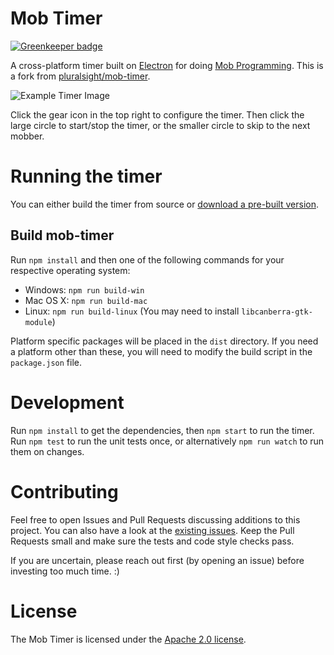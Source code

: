 # Mob Timer

[![Greenkeeper badge](https://badges.greenkeeper.io/mob-timer/mob-timer.svg)](https://greenkeeper.io/)

A cross-platform timer built on [Electron](http://electron.atom.io/)
for doing [Mob Programming](http://mobprogramming.org/). This is a fork from [pluralsight/mob-timer](https://github.com/pluralsight/mob-timer).

![Example Timer Image](timer-example.png)

Click the gear icon in the top right to configure the timer.
Then click the large circle to start/stop the timer,
or the smaller circle to skip to the next mobber.

# Running the timer

You can either build the timer from source or [download a pre-built version](https://github.com/mob-timer/mob-timer/releases).

## Build mob-timer

Run `npm install` and then one of the following commands for your respective operating system:
- Windows: `npm run build-win`
- Mac OS X: `npm run build-mac`
- Linux: `npm run build-linux` (You may need to install `libcanberra-gtk-module`)

Platform specific packages will be placed in the `dist` directory.
If you need a platform other than these, you will need to modify the build script in the `package.json` file.


# Development

Run `npm install` to get the dependencies, then `npm start` to run the timer.
Run `npm test` to run the unit tests once, or alternatively `npm run watch` to run them on changes.


# Contributing

Feel free to open Issues and Pull Requests discussing additions to this project. You can also have a look at the [existing issues](https://github.com/mob-timer/mob-timer/issues). Keep the Pull Requests small and make sure the tests and code style checks pass.

If you are uncertain, please reach out first (by opening an issue) before investing too much time. :)

# License

The Mob Timer is licensed under the [Apache 2.0 license](LICENSE).
